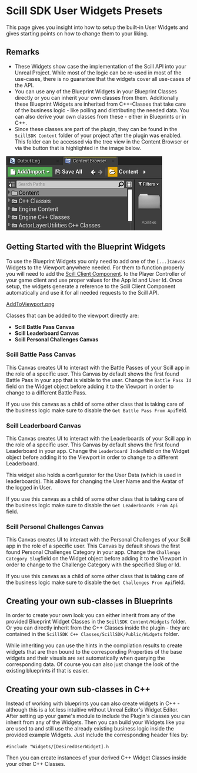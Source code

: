 # Scill SDK User Widgets Presets

This page gives you insight into how to setup the built-in User Widgets and gives starting points on how to change them to your liking.

## Remarks

- These Widgets show case the implementation of the Scill API into your Unreal Project. While most of the logic can be re-used in most of the use-cases, there is no guarantee that the widgets cover all use-cases of the API.
- You can use any of the Blueprint Widgets in your Blueprint Classes directly or you can inherit your own classes from them. Additionally these Blueprint Widgets are inherited from C++-Classes that take care of the business logic - like polling and distributing the needed data. You can also derive your own classes from these - either in Blueprints or in C++.
- Since these classes are part of the plugin, they can be found in the `ScillSDK Content` folder of your project after the plugin was enabled. This folder can be accessed via the tree view in the Content Browser or via the button that is highlighted in the image below.

![SwitchToScillSDKContent.png](/Documentation/attachments/SwitchToScillSDKContent.png)

## Getting Started with the Blueprint Widgets

To use the Blueprint Widgets you only need to add one of the `[...]Canvas` Widgets to the Viewport anywhere needed. For them to function properly you will need to add the [Scill Client Component](/Documentation/Blueprints#scill-client-component). to the Player Controller of your game client and use proper values for the App Id and User Id. Once setup, the widgets generate a reference to the Scill Client Component automatically and use it for all needed requests to the Scill API.

[AddToViewport.png](/Documentation/attachments/AddToViewport.png)

Classes that can be added to the viewport directly are:

- **Scill Battle Pass Canvas**
- **Scill Leaderboard Canvas**
- **Scill Personal Challenges Canvas**

### Scill Battle Pass Canvas

This Canvas creates UI to interact with the Battle Passes of your Scill app in the role of a specific user. This Canvas by default shows the first found Battle Pass in your app that is visible to the user. Change the `Battle Pass Id` field on the Widget object before adding it to the Viewport in order to change to a different Battle Pass.

If you use this canvas as a child of some other class that is taking care of the business logic make sure to disable the `Get Battle Pass From Api`field.

### Scill Leaderboard Canvas

This Canvas creates UI to interact with the Leaderboards of your Scill app in the role of a specific user. This Canvas by default shows the first found Leaderboard in your app. Change the `Leaderboard Index`field on the Widget object before adding it to the Viewport in order to change to a different Leaderboard.

This widget also holds a configurator for the User Data (which is used in leaderboards). This allows for changing the User Name and the Avatar of the logged in User.

If you use this canvas as a child of some other class that is taking care of the business logic make sure to disable the `Get Leaderboards From Api` field.

### Scill Personal Challenges Canvas

This Canvas creates UI to interact with the Personal Challenges of your Scill app in the role of a specific user. This Canvas by default shows the first found Personal Challenges Category in your app. Change the `Challenge Category Slug`field on the Widget object before adding it to the Viewport in order to change to the Challenge Category with the specified Slug or Id.

If you use this canvas as a child of some other class that is taking care of the business logic make sure to disable the `Get Challenges From Api`field.

## Creating your own sub-classes in Blueprints

In order to create your own look you can either inherit from any of the provided Blueprint Widget Classes in the `ScillSDK Content/Widgets` folder. Or you can directly inherit from the C++ Classes inside the plugin - they are contained in the `ScillSDK C++ Classes/ScillSDK/Public/Widgets` folder.

While inheriting you can use the hints in the compilation results to create widgets that are then bound to the corresponding Properties of the base widgets and their visuals are set automatically when querying the corresponding data. Of course you can also just change the look of the existing blueprints if that is easier.

## Creating your own sub-classes in C++

Instead of working with blueprints you can also create widgets in C++ - although this is a lot less intuitive without Unreal Editor's Widget Editor. After setting up your game's module to include the Plugin's classes you can inherit from any of the Widgets. Then you can build your Widgets like you are used to and still use the already existing business logic inside the provided example Widgets. Just include the corresponding header files by:

`#include "Widgets/[DesiredUserWidget].h`

Then you can create instances of your derived C++ Widget Classes inside your other C++ Classes.